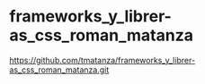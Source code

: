 # frameworks_y_librer-as_css_roman_matanza
https://github.com/tmatanza/frameworks_y_librer-as_css_roman_matanza.git
